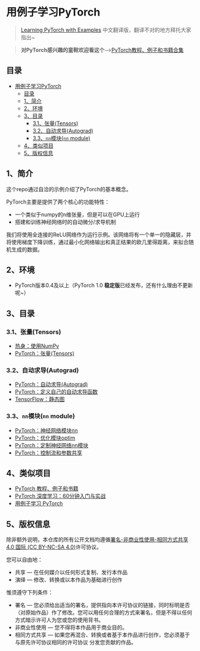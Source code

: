 # 用例子学习PyTorch

> [Learning PyTorch with Examples](https://pytorch.org/tutorials/beginner/pytorch_with_examples.html) 中文翻译版，翻译不对的地方拜托大家指出~

>**对PyTorch感兴趣的童鞋欢迎看这个**-->[PyTorch教程、例子和书籍合集](https://github.com/bat67/pytorch-tutorials-examples-and-books)


## 目录

- [用例子学习PyTorch](#用例子学习pytorch)
  - [目录](#目录)
  - [1、简介](#1简介)
  - [2、环境](#2环境)
  - [3、目录](#3目录)
    - [3.1、张量(Tensors)](#31张量tensors)
    - [3.2、自动求导(Autograd)](#32自动求导autograd)
    - [3.3、`nn`模块(`nn` module)](#33nn模块nn-module)
  - [4、类似项目](#4类似项目)
  - [5、版权信息](#5版权信息)



## 1、简介
这个repo通过自洽的示例介绍了PyTorch的基本概念。

PyTorch主要是提供了两个核心的功能特性：

* 一个类似于numpy的n维张量，但是可以在GPU上运行
* 搭建和训练神经网络时的自动微分/求导机制

我们将使用全连接的ReLU网络作为运行示例。该网络将有一个单一的隐藏层，并将使用梯度下降训练，通过最小化网络输出和真正结果的欧几里得距离，来拟合随机生成的数据。

## 2、环境

* PyTorch版本0.4及以上（PyTorch 1.0 **稳定版**已经发布，还有什么理由不更新呢~）

## 3、目录

### 3.1、张量(Tensors)

* [热身：使用NumPy](https://github.com/bat67/pytorch-examples-cn/tree/master/热身%EF%BC%9A使用NumPy)
* [PyTorch：张量(Tensors)](https://github.com/bat67/pytorch-examples-cn/tree/master/PyTorch%EF%BC%9A张量(Tensors))

### 3.2、自动求导(Autograd)

* [PyTorch：自动求导(Autograd)](https://github.com/bat67/pytorch-examples-cn/tree/master/PyTorch%EF%BC%9A自动求导(Autograd))
* [PyTorch：定义自己的自动求导函数](https://github.com/bat67/pytorch-examples-cn/tree/master/PyTorch%EF%BC%9A定义自己的自动求导函数)
* [TensorFlow：静态图](https://github.com/bat67/pytorch-examples-cn/tree/master/TensorFlow%EF%BC%9A静态图)

### 3.3、`nn`模块(`nn` module)

* [PyTorch：神经网络模块nn](https://github.com/bat67/pytorch-examples-cn/tree/master/PyTorch%EF%BC%9A定制神经网络nn模块)
* [PyTorch：优化模块optim](https://github.com/bat67/pytorch-examples-cn/tree/master/PyTorch%EF%BC%9A优化模块optim)
* [PyTorch：定制神经网络nn模块](https://github.com/bat67/pytorch-examples-cn/tree/master/PyTorch%EF%BC%9A定制神经网络nn模块)
* [PyTorch：控制流和参数共享](https://github.com/bat67/pytorch-examples-cn/tree/master/PyTorch%EF%BC%9A控制流和参数共享)


## 4、类似项目

* [PyTorch 教程、例子和书籍](https://github.com/bat67/pytorch-tutorials-examples-and-books)
* [PyTorch 深度学习：60分钟入门与实战](https://github.com/bat67/Deep-Learning-with-PyTorch-A-60-Minute-Blitz-cn)
* [用例子学习 PyTorch](https://github.com/bat67/pytorch-examples-cn)


## 5、版权信息

除非额外说明，本仓库的所有公开文档均遵循[署名-非商业性使用-相同方式共享 4.0 国际 (CC BY-NC-SA 4.0)](https://creativecommons.org/licenses/by-nc-sa/4.0/deed.zh)许可协议。

您可以自由地：

* 共享 — 在任何媒介以任何形式复制、发行本作品
* 演绎 — 修改、转换或以本作品为基础进行创作

惟须遵守下列条件：

* 署名 — 您必须给出适当的署名，提供指向本许可协议的链接，同时标明是否（对原始作品）作了修改。您可以用任何合理的方式来署名，但是不得以任何方式暗示许可人为您或您的使用背书。
* 非商业性使用 — 您不得将本作品用于商业目的。
* 相同方式共享 — 如果您再混合、转换或者基于本作品进行创作，您必须基于与原先许可协议相同的许可协议 分发您贡献的作品。
